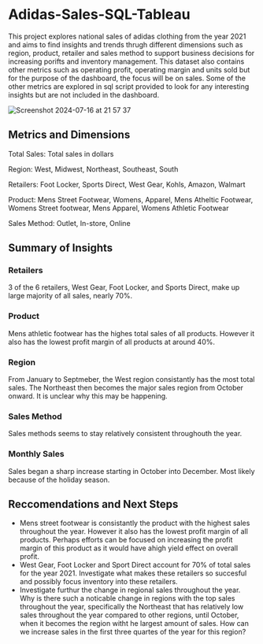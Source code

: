 # Adidas-Sales-SQL-Tableau
This project explores national sales of adidas clothing from the year 2021 and aims to find insights and trends thrugh different dimensions such as region, product, retailer and sales method to support business decisions for increasing porifts and inventory management. This dataset also contains other metrics such as operating profit, operating margin and units sold but for the purpose of the dashboard, the focus will be on sales. Some of the other metrics are explored in sql script provided to look for any interesting insights but are not included in the dashboard.

![Screenshot 2024-07-16 at 21 57 37](https://github.com/user-attachments/assets/8528ab27-ee88-45d9-9039-26c0b957e68d)

## Metrics and Dimensions
Total Sales: Total sales in dollars

Region: West, Midwest, Northeast, Southeast, South

Retailers: Foot Locker, Sports Direct, West Gear, Kohls, Amazon, Walmart

Product: Mens Street Footwear, Womens, Apparel, Mens Atheltic Footwear, Womens Street footwear, Mens Apparel, Womens Athletic Footwear

Sales Method: Outlet, In-store, Online

## Summary of Insights

### Retailers
3 of the 6 retailers, West Gear, Foot Locker, and Sports Direct, make up large majority of all sales, nearly 70%.

### Product
Mens athletic footwear has the highes total sales of all products. However it also has the lowest profit margin of all products at around 40%.

### Region
From January to Septmeber, the West region consistantly has the most total sales. The Northeast then becomes the major sales region from October onward. It is unclear why this may be happening.

### Sales Method
Sales methods seems to stay relatively consistent throughouth the year.

### Monthly Sales
Sales began a sharp increase starting in October into December. Most likely because of the holiday season.

## Reccomendations and Next Steps
- Mens street footwear is consistantly the product with the highest sales throughout the year. However it also has the lowest profit margin of all products. Perhaps efforts can be focused on increasing the profit margin of this product as it would have ahigh yield effect on overall profit.
- West Gear, Foot Locker and Sport Direct account for 70% of total sales for the year 2021. Investigate what makes these retailers so succesful and possibly focus inventory into these retailers.
- Investigate furthur the change in regional sales throughout the year. Why is there such a noticable change in regions with the top sales throughout the year, specifically the Northeast that has relatively low sales throughout the year compared to other regions, until October, when it becomes the region witht he largest amount of sales. How can we increase sales in the first three quartes of the year for this region?
